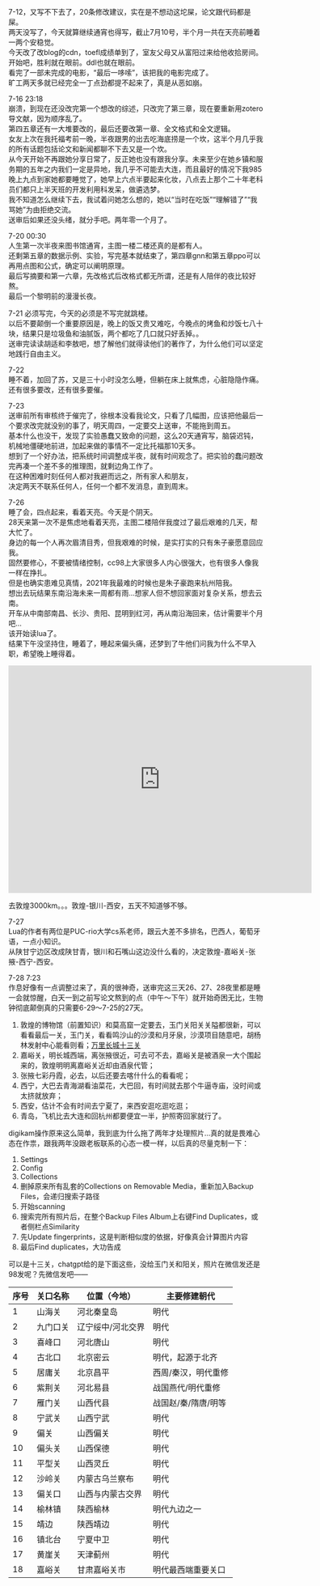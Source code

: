 7-12，又写不下去了，20条修改建议，实在是不想动这坨屎，论文跟代码都是屎。  
两天没写了，今天就算继续通宵也得写，截止7月10号，半个月一共在天亮前睡着一两个安稳觉。  
今天改了改blog的cdn，toefl成绩单到了，室友父母又从富阳过来给他收拾房间。  
开始吧，胜利就在眼前。ddl也就在眼前。  
看完了一部未完成的电影，“最后一哆嗦”，该把我的电影完成了。  
旷工两天多就已经完全一丁点劲都提不起来了，真是从恶如崩。  

7-16 23:18  
崩溃，到现在还没改完第一个想改的综述，只改完了第三章，现在要重新用zotero导文献，因为顺序乱了。  
第四五章还有一大堆要改的，最后还要改第一章、全文格式和全文逻辑。  
女友上次在我托福考前一晚，半夜跟男的出去吃海底捞是一个坎，这半个月几乎我的所有话题包括论文和新闻都聊不下去又是一个坎。  
从今天开始不再跟她分享日常了，反正她也没有跟我分享。未来至少在她乡镇和服务期的五年之内我们一定是异地，我几乎不可能去大连，而且最好的情况下我985晚上九点到家她都要睡觉了，她早上六点半要起来化妆，八点去上那个二十年老科员们都只上半天班的开发利用科发呆，做遴选梦。  
我不知道怎么继续下去，我试着问她怎么想的，她以“当时在吃饭”“理解错了”“我骂她”为由拒绝交流。  
送审后如果还没头绪，就分手吧。两年零一个月了。  

7-20 00:30  
人生第一次半夜来图书馆通宵，主图一楼二楼还真的是都有人。  
还剩第五章的数据示例、实验，写完基本就结束了，第四章gnn和第五章ppo可以再用点图和公式，确定可以阐明原理。  
最后写摘要和第一六章，先改格式后改格式都无所谓，还是有人陪伴的夜比较好熬。  
最后一个黎明前的漫漫长夜。

7-21
必须写完，今天的必须是不写完就跳楼。  
以后不要颠倒一个重要原因是，晚上的饭又贵又难吃，今晚点的烤鱼和炒饭七八十块，结果只是垃圾鱼和油腻饭，两个都吃了几口就只好丢掉。。  
送审完读读胡适和李敖吧，想了解他们就得读他们的著作了，为什么他们可以坚定地践行自由主义。

7-22  
睡不着，加回了苏，又是三十小时没怎么睡，但躺在床上就焦虑，心脏隐隐作痛。  
还有很多要改，还有很多要催。

7-23  
送审前所有审核终于催完了，徐根本没看我论文，只看了几幅图，应该把他最后一个要求改完就没别的事了，明天周四，一定要交上送审，不能拖到周五。  
基本什么也没干，发现了实验愚蠢又致命的问题，这么20天通宵写，脑袋迟钝，机械地僵硬地前进，加起来做的事情不一定比托福那10天多。  
想到了一个好办法，把系统时间调整成半夜，就有时间观念了。把实验的蠢问题改完再凑一个差不多的推理图，就剩边角工作了。  
在这种困难时刻任何人都对我避而远之，所有家人和朋友，  
决定两天不联系任何人，任何一个都不发消息，直到周末。

7-26  
睡了会，四点起来，看着天亮。今天是个阴天。  
28天来第一次不是焦虑地看着天亮，主图二楼陪伴我度过了最后艰难的几天，帮大忙了。  
身边的每一个人再次眉清目秀，但我艰难的时候，是实打实的只有朱子豪愿意回应我。  
固然要修心，不要被情绪控制，cc98上大家很多人内心很强大，也有很多人像我一样在挣扎。  
但是也确实患难见真情，2021年我最难的时候也是朱子豪跑来杭州陪我。  
想出去玩结果东南沿海未来一周都有雨...想家人但不想回家面对复杂关系，想去云南。  
开车从中南部南昌、长沙、贵阳、昆明到红河，再从南沿海回来，估计需要半个月吧...  
该开始读lua了。  
结果下午没坚持住，睡着了，睡起来偏头痛，还梦到了牛他们问我为什么不早入职，希望晚上睡得着。  

<iframe src="https://www.google.com/maps/embed?pb=!1m76!1m12!1m3!1d3659491.5254214155!2d114.16462378787944!3d26.4001614198199!2m3!1f0!2f0!3f0!3m2!1i1024!2i768!4f13.1!4m61!3e0!4m5!1s0x344b62e59347d573%3A0xc71a5f36936f81a0!2z5rWZ5rGf5aSn5a2m!3m2!1d30.308684399999997!2d120.08649949999999!4m5!1s0x343ab856f20dafb1%3A0xf180919945bad83e!2z5Lit5Zu95rGf6KW_55yB5Y2X5piM5biC!3m2!1d28.6820199!2d115.85793989999999!4m5!1s0x342735f39e1c64c5%3A0xb1e5bb9ca1f1a680!2z5Lit5Zu95rmW5Y2X55yB6ZW_5rKZ5biC!3m2!1d28.227779899999998!2d112.93885999999999!4m5!1s0x3402f895a35c2bc7%3A0xe59e075adeae415!2z5Lit5Zu95bm_5Lic55yB5bm_5bee5biC!3m2!1d23.1290799!2d113.26436!4m5!1s0x3403f408d0e15291%3A0xfdee550db79280c9!2z5Lit5Zu95bm_5Lic55yB5rex5Zyz5biC!3m2!1d22.5428599!2d114.05955999999999!4m5!1s0x340fdf5757e3e8ab%3A0x2b87f4727cd66390!2z5Lit5Zu95bm_5Lic55yB5o-t6Ziz5biC!3m2!1d23.5497199!2d116.37271!4m5!1s0x34148379e5bfeb27%3A0x28a0670a9668d056!2z5Lit5Zu956aP5bu655yB5Y6m6Zeo5biC!3m2!1d24.4795099!2d118.0894799!4m5!1s0x3440513e27329f41%3A0x6ef285094a298b88!2z5Lit5Zu956aP5bu655yB56aP5bee5biC!3m2!1d26.0742099!2d119.29647!4m5!1s0x3445f230098bb0b1%3A0xb2351c1358b45a1c!2z5Lit5Zu95rWZ5rGf55yB5rip5bee5biC!3m2!1d27.9949199!2d120.69939!4m5!1s0x344b62f0799424ef%3A0x2458a75594ede8ab!2z5rWZ5rGf5aSn5a2m546J5rOJ5qCh5Yy6!3m2!1d30.2695418!2d120.1247808!5e0!3m2!1szh-CN!2shk!4v1753543429060!5m2!1szh-CN!2shk" width="600" height="450" style="border:0;" allowfullscreen="" loading="lazy" referrerpolicy="no-referrer-when-downgrade"></iframe>

去敦煌3000km。。。敦煌-银川-西安，五天不知道够不够。  

7-27  
Lua的作者有两位是PUC-rio大学cs系老师，跟云大差不多排名，巴西人，葡萄牙语，一点小知识。  
从陕甘宁边区改成陕甘青，银川和石嘴山这边没什么看的，决定敦煌-嘉峪关-张掖-西宁-西安。  

7-28 7:23  
作息好像有一点调整过来了，真的很神奇，送审完这三天26、27、28夜里都是睡一会就惊醒，白天一到之前写论文熬到的点（中午～下午）就开始奇困无比，生物钟彻底颠倒真的只需要6-29～7-25的27天。
1. 敦煌的博物馆（前置知识）和莫高窟一定要去，玉门关阳关关隘都很新，可以看看最后一关，玉门关，看看鸣沙山的沙漠和月牙泉，沙漠项目随意吧，胡杨林发射中心能看则看；[万里长城十三关](http://www.xinhuanet.com/politics/2017-05/17/c_129606411.htm)
2. 嘉峪关，明长城西端，离张掖很近，可去可不去，嘉峪关是被酒泉一大个围起来的，敦煌明明离嘉峪关近却由酒泉代管；
3. 张掖七彩丹霞，必去，以后还要去喀什什么的看看呢；
4. 西宁，大巴去青海湖看油菜花，大巴回，有时间就去那个牛逼寺庙，没时间或太挤就放弃；
5. 西安，估计不会有时间去宁夏了，来西安逛吃逛吃逛；  
6. 青岛，飞机比去大连和回杭州都要便宜一半，护照寄回家就行了。

digikam操作原来这么简单，我到底为什么拖了两年才处理照片...真的就是畏难心态在作祟，跟我两年没跟老板联系的心态一模一样，以后真的尽量克制一下：  

1. Settings
2. Config
3. Collections
4. 删掉原来所有乱套的Collections on Removable Media，重新加入Backup Files，会递归搜索子路径
5. 开始scanning
6. 搜索完所有照片后，在整个Backup Files Album上右键Find Duplicates，或者侧栏点Similarity
7. 先Update fingerprints，这是判断相似度的依据，好像真会计算图片内容
8. 最后Find duplicates，大功告成

可以是十三关，chatgpt给的是下面这些，没给玉门关和阳关，照片在微信发还是98发呢？先微信发吧——

| 序号 | 关口名称 | 位置（今地）    | 主要修建朝代      |
| -- | ---- | --------- | ----------- |
| 1  | 山海关  | 河北秦皇岛     | 明代          |
| 2  | 九门口关 | 辽宁绥中/河北交界 | 明代          |
| 3  | 喜峰口  | 河北唐山      | 明代          |
| 4  | 古北口  | 北京密云      | 明代，起源于北齐    |
| 5  | 居庸关  | 北京昌平      | 西周/秦汉，明代重修  |
| 6  | 紫荆关  | 河北易县      | 战国燕代/明代重修   |
| 7  | 雁门关  | 山西代县      | 战国赵/秦/隋唐/明等 |
| 8  | 宁武关  | 山西宁武      | 明代          |
| 9  | 偏关   | 山西偏关      | 明代          |
| 10 | 偏头关  | 山西保德      | 明代          |
| 11 | 平型关  | 山西灵丘      | 明代          |
| 12 | 沙岭关  | 内蒙古乌兰察布   | 明代          |
| 13 | 偏关口  | 山西与内蒙古交界  | 明代          |
| 14 | 榆林镇  | 陕西榆林      | 明代九边之一      |
| 15 | 靖边   | 陕西靖边      | 明代          |
| 16 | 镇北台  | 宁夏中卫      | 明代          |
| 17 | 黄崖关  | 天津蓟州      | 明代          |
| 18 | 嘉峪关  | 甘肃嘉峪关市    | 明代最西端重要关口   |